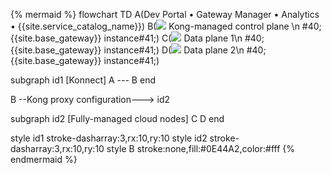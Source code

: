 <!--vale off -->
{% mermaid %}
flowchart TD
A(Dev Portal &bull; Gateway Manager &bull; Analytics &bull; {{site.service_catalog_name}})
B(<img src="/assets/logos/kogo-white.svg" style="max-height:20px" class="no-image-expand"/> Kong-managed control plane \n #40;{{site.base_gateway}} instance#41;)
C(<img src="/assets/logos/KogoBlue.svg" style="max-height:20px" class="no-image-expand"/> Data plane 1\n #40;{{site.base_gateway}} instance#41;)
D(<img src="/assets/logos/KogoBlue.svg" style="max-height:20px" class="no-image-expand"/> Data plane 2\n #40;{{site.base_gateway}} instance#41;)

subgraph id1 [Konnect]
A --- B
end

B --Kong proxy 
configuration---> id2

subgraph id2 [Fully-managed cloud nodes]
C
D
end

style id1 stroke-dasharray:3,rx:10,ry:10
style id2 stroke-dasharray:3,rx:10,ry:10
style B stroke:none,fill:#0E44A2,color:#fff
{% endmermaid %}
<!-- vale on-->
